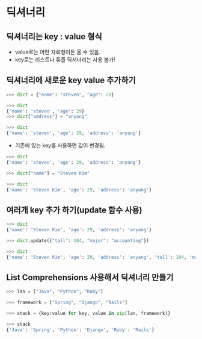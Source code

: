 # 딕셔너리

## 딕셔너리는 key : value 형식
* value로는 어떤 자료형이든 올 수 있음.
* key로는 리스트나 튜플 딕셔너리는 사용 불가!

## 딕셔너리에 새로운 key value 추가하기
~~~python
>>> dict = {"name": "steven", "age": 29}

>>> dict
{'name': 'steven', 'age': 29}
>>> dict["address"] = "anyang"

>>> dict
{'name': 'steven', 'age': 29, 'address': 'anyang'}
~~~
* 기존에 있는 key를 사용하면 값이 변경됨.
~~~python
>>> dict
{'name': 'steven', 'age': 29, 'address': 'anyang'}

>>> dict["name"] = "Steven Kim"

>>> dict
{'name': 'Steven Kim', 'age': 29, 'address': 'anyang'}
~~~

## 여러개 key 추가 하기(update 함수 사용)
~~~python
>>> dict
{'name': 'Steven Kim', 'age': 29, 'address': 'anyang'}

>>> dict.update({"tall": 184, "major": "accounting"})

>>> dict
{'name': 'Steven Kim', 'age': 29, 'address': 'anyang', 'tall': 184, 'major': 'accounting'}
~~~

## List Comprehensions 사용해서 딕셔너리 만들기
~~~python
>>> lan = ["Java", "Python", "Ruby"]

>>> framework = ["Spring", "Django", "Rails"]

>>> stack = {key:value for key, value in zip(lan, framework)}

>>> stack
{'Java': 'Spring', 'Python': 'Django', 'Ruby': 'Rails'}
~~~
